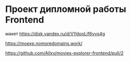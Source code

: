 # Проект дипломной работы Frontend

макет https://disk.yandex.ru/d/VYdooLif6vvs4g

https://moexp.nomoredomains.work/

https://github.com/Allxy/movies-explorer-frontend/pull/2
